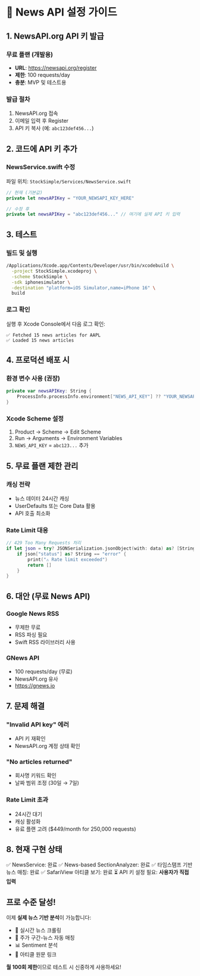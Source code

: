 # 🔑 News API 설정 가이드

## 1. NewsAPI.org API 키 발급

### 무료 플랜 (개발용)
- **URL**: https://newsapi.org/register
- **제한**: 100 requests/day
- **충분**: MVP 및 테스트용

### 발급 절차
1. NewsAPI.org 접속
2. 이메일 입력 후 Register
3. API 키 복사 (예: `abc123def456...`)

## 2. 코드에 API 키 추가

### NewsService.swift 수정
파일 위치: `StockSimple/Services/NewsService.swift`

```swift
// 현재 (기본값)
private let newsAPIKey = "YOUR_NEWSAPI_KEY_HERE"

// 수정 후
private let newsAPIKey = "abc123def456..." // 여기에 실제 API 키 입력
```

## 3. 테스트

### 빌드 및 실행
```bash
/Applications/Xcode.app/Contents/Developer/usr/bin/xcodebuild \
  -project StockSimple.xcodeproj \
  -scheme StockSimple \
  -sdk iphonesimulator \
  -destination "platform=iOS Simulator,name=iPhone 16" \
  build
```

### 로그 확인
실행 후 Xcode Console에서 다음 로그 확인:
```
✅ Fetched 15 news articles for AAPL
✅ Loaded 15 news articles
```

## 4. 프로덕션 배포 시

### 환경 변수 사용 (권장)
```swift
private var newsAPIKey: String {
    ProcessInfo.processInfo.environment["NEWS_API_KEY"] ?? "YOUR_NEWSAPI_KEY_HERE"
}
```

### Xcode Scheme 설정
1. Product → Scheme → Edit Scheme
2. Run → Arguments → Environment Variables
3. `NEWS_API_KEY` = `abc123...` 추가

## 5. 무료 플랜 제한 관리

### 캐싱 전략
- 뉴스 데이터 24시간 캐싱
- UserDefaults 또는 Core Data 활용
- API 호출 최소화

### Rate Limit 대응
```swift
// 429 Too Many Requests 처리
if let json = try? JSONSerialization.jsonObject(with: data) as? [String: Any] {
    if json["status"] as? String == "error" {
        print("⚠️ Rate limit exceeded")
        return []
    }
}
```

## 6. 대안 (무료 News API)

### Google News RSS
- 무제한 무료
- RSS 파싱 필요
- Swift RSS 라이브러리 사용

### GNews API
- 100 requests/day (무료)
- NewsAPI.org 유사
- https://gnews.io

## 7. 문제 해결

### "Invalid API key" 에러
- API 키 재확인
- NewsAPI.org 계정 상태 확인

### "No articles returned"
- 회사명 키워드 확인
- 날짜 범위 조정 (30일 → 7일)

### Rate Limit 초과
- 24시간 대기
- 캐싱 활성화
- 유료 플랜 고려 ($449/month for 250,000 requests)

## 8. 현재 구현 상태

✅ NewsService: 완료
✅ News-based SectionAnalyzer: 완료
✅ 타임스탬프 기반 뉴스 매칭: 완료
✅ SafariView 아티클 보기: 완료
⏳ API 키 설정 필요: **사용자가 직접 입력**

## 프로 수준 달성!

이제 **실제 뉴스 기반 분석**이 가능합니다:
- 📰 실시간 뉴스 크롤링
- 🎯 주가 구간-뉴스 자동 매칭
- 📊 Sentiment 분석
- 🔗 아티클 원문 링크

**월 100회 제한**이므로 테스트 시 신중하게 사용하세요!
